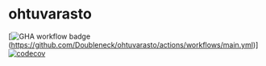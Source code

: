 # ohtuvarasto

[![GHA workflow badge](https://github.com/Doubleneck/ohtuvarasto/workflows/CI/badge.svg)(https://github.com/Doubleneck/ohtuvarasto/actions/workflows/main.yml)]
[![codecov](https://codecov.io/gh/Doubleneck/ohtuvarasto/branch/main/graph/badge.svg?token=ND9DYKJDFP)](https://codecov.io/gh/Doubleneck/ohtuvarasto)
